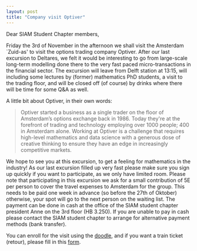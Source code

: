 ```yaml
---
layout: post
title: "Company visit Optiver"
---
```


Dear SIAM Student Chapter members,
 
Friday the 3rd of November in the afternoon we shall visit the Amsterdam `Zuid-as'  to visit the options trading company Optiver. After our last excursion to Deltares, we felt it would be interesting to go from large-scale long-term modelling done there to the very fast paced micro-transactions in the financial sector. The excursion will leave from Delft station at 13:15, will including some lectures by (former) mathematics PhD students, a visit to the trading floor, and will be closed off (of course) by drinks where there will be time for some Q&A as well.
 
A little bit about Optiver, in their own words:

> Optiver started a business as a single trader on the floor of Amsterdam’s options exchange back in 1986. Today they're at the forefront of trading and technology employing over 1000 people; 400 in Amsterdam alone. Working at Optiver is a challenge that requires high-level mathematics and data science with a generous dose of creative thinking to ensure they have an edge in increasingly competitive markets.

We hope to see you at this excursion, to get a feeling for mathematics in the industry! As our last excursion filled up very fast please make sure you sign up quickly if you want to participate, as we only have limited room. Please note that participating in this excursion we ask for a small contribution of 5E per person to cover the travel expenses to Amsterdam for the group. This needs to be paid one week in advance (so before the 27th of Oktober) otherwise, your spot will go to the next person on the waiting list. The payment can be done in cash at the office of the SIAM student chapter president Anne on the 3rd floor (HB 3.250). If you are unable to pay in cash please contact the SIAM student chapter to arrange for alternative payment methods (bank transfer).

You can enroll for the visit using the [doodle], and if you want a train ticket (retour), please fill in this [form].

[doodle]: https://doodle.com/poll/trwhyyxupae8ygx8
[form]: https://goo.gl/forms/L1tWVnniVJUt5l9s2

